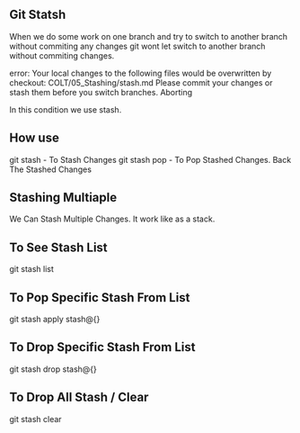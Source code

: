 ## Git Statsh
When we do some work on one branch and try to switch to another branch without commiting any changes
git wont let switch to another branch without commiting changes.

error: Your local changes to the following files would be overwritten by checkout:
COLT/05_Stashing/stash.md
Please commit your changes or stash them before you switch branches.
Aborting

In this condition we use stash.

## How use
git stash  - To Stash Changes
git stash pop - To Pop Stashed Changes. Back The Stashed Changes

## Stashing Multiaple

We Can Stash Multiple Changes. It work like as a stack.

## To See Stash List 
git stash list

## To Pop Specific Stash From List
git stash apply stash@{<id>}

## To Drop Specific Stash From List
git stash drop stash@{<id>}

## To Drop All Stash / Clear
git stash clear